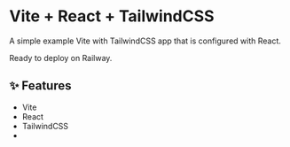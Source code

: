 # Vite + React + TailwindCSS

A simple example Vite with TailwindCSS app that is configured with React.

Ready to deploy on Railway.

## ✨ Features

- Vite
- React
- TailwindCSS
- 